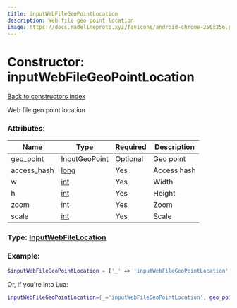 ```yaml
---
title: inputWebFileGeoPointLocation
description: Web file geo point location
image: https://docs.madelineproto.xyz/favicons/android-chrome-256x256.png
---
```

# Constructor: inputWebFileGeoPointLocation  
[Back to constructors index](index.md)



Web file geo point location

### Attributes:

| Name     |    Type       | Required | Description |
|----------|---------------|----------|-------------|
|geo\_point|[InputGeoPoint](../types/InputGeoPoint.md) | Optional|Geo point|
|access\_hash|[long](../types/long.md) | Yes|Access hash|
|w|[int](../types/int.md) | Yes|Width|
|h|[int](../types/int.md) | Yes|Height|
|zoom|[int](../types/int.md) | Yes|Zoom|
|scale|[int](../types/int.md) | Yes|Scale|



### Type: [InputWebFileLocation](../types/InputWebFileLocation.md)


### Example:

```php
$inputWebFileGeoPointLocation = ['_' => 'inputWebFileGeoPointLocation', 'geo_point' => InputGeoPoint, 'access_hash' => long, 'w' => int, 'h' => int, 'zoom' => int, 'scale' => int];
```  


Or, if you're into Lua:

```lua
inputWebFileGeoPointLocation={_='inputWebFileGeoPointLocation', geo_point=InputGeoPoint, access_hash=long, w=int, h=int, zoom=int, scale=int}

```


